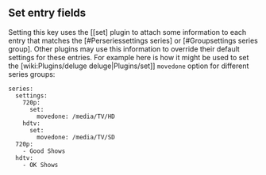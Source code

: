 ## Set entry fields

Setting this key uses the [[set] plugin to attach some information to each entry that matches the [#Perseriessettings series] or [#Groupsettings series group]. Other plugins may use this information to override their default settings for these entries. For example here is how it might be used to set the [wiki:Plugins/deluge deluge|Plugins/set]] `movedone` option for different series groups:


    series:
      settings:
        720p:
          set:
            movedone: /media/TV/HD
        hdtv:
          set:
            movedone: /media/TV/SD
      720p:
        - Good Shows
      hdtv:
        - OK Shows


